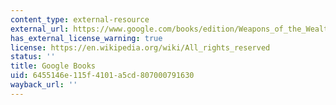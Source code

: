 ```yaml
---
content_type: external-resource
external_url: https://www.google.com/books/edition/Weapons_of_the_Wealthy/By0EeHdeQxUC?hl=en&gbpv=1
has_external_license_warning: true
license: https://en.wikipedia.org/wiki/All_rights_reserved
status: ''
title: Google Books
uid: 6455146e-115f-4101-a5cd-807000791630
wayback_url: ''
---
```

